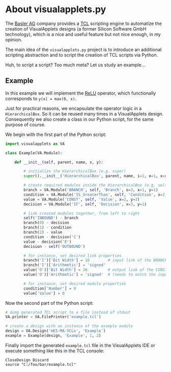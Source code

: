 # About visualapplets.py

The [Basler AG](https://www.baslerweb.com) company provides a [TCL](https://wiki.tcl-lang.org/page/An+Introduction+to+Tcl+Scripting) scripting engine
to automatize the creation of VisualApplets designs (a former Silicon Software GmbH technology),
which is a nice and useful feature but not nice enough, in my opinion.

The main idea of the `visualapplets.py` project is to introduce an additional scripting abstraction
and to script the creation of TCL scripts via Python.

Huh, to script a script? Too much meta? Let us study an example...

## Example

In this example we will implement the [ReLU](https://en.wikipedia.org/wiki/Rectifier_(neural_networks)) operator,
which functionally corresponds to `y(x) = max(0, x)`.

Just for practical reasons, we encapsulate the operator logic in a `HierarchicalBox`.
So it can be reused many times in a VisualApplets design.
Consequently we also create a class in our Python script,
for the same purpose of course.

We begin with the first part of the Python script:

```python
import visualapplets as VA

class Example(VA.Module):

    def __init__(self, parent, name, x, y):

        # initialize the HierarchicalBox (e.g. super)
        super().__init__('HierarchicalBox', parent, name, i=1, o=1, x=x, y=y)

        # create required modules inside the HierarchicalBox (e.g. self)
        branch = VA.Module('BRANCH', self, 'Branch', o=3, x=1, y=1)
        condition = VA.Module('IS_GreaterThan', self, 'Condition', x=2, y=2)
        value = VA.Module('CONST', self, 'Value', x=2, y=3)
        decision = VA.Module('IF', self, 'Decision', x=3, y=1)

        # link created modules together, from left to right
        self('INBOUND') - branch
        branch(0) - decision
        branch(1) - condition
        branch(2) - value
        condition - decision('C')
        value - decision('E')
        decision - self('OUTBOUND')

        # for instance, set desired link properties
        branch('I')['Bit Width'] = 16        # input link of the BRANCH
        branch('I')['Arithmetic'] = 'signed'
        value('O')['Bit Width'] = 16         # output link of the CONST
        value('O')['Arithmetic'] = 'signed'  # (needs to match the input link)

        # for instance, set desired module properties
        condition['Number'] = 0
        value['Value'] = 0
```

Now the second part of the Python script:

```python
# dump generated TCL script to a file instead of stdout
VA.printer = VA.FilePrinter('example.tcl')

# create a design with an instance of the example module
design = VA.Design('mE5-MA-VCLx', 'Example')
example = Example(design, 'Example', 1, 2)
```

Finally import the generated `example.tcl` file in the VisualApplets IDE or execute something like this in the TCL console:

```
CloseDesign Discard
source "C:/foo/bar/example.tcl"
```
